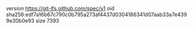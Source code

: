 version https://git-lfs.github.com/spec/v1
oid sha256:edf7a16b67c790c0b795a273af4437d0304186341d07aab33a7e4399e30b0e93
size 7393
